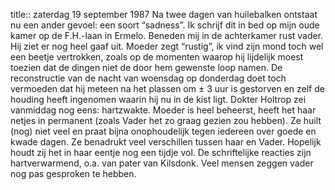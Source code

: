 title:: zaterdag 19 september 1987
Na twee dagen van huilebalken ontstaat nu een ander gevoel: een soort “sadness”. Ik schrijf dit in bed op mijn oude kamer op de F.H.-laan in Ermelo. Beneden mij in de achterkamer rust vader. Hij ziet er nog heel gaaf uit. Moeder zegt “rustig”, ik vind zijn mond toch wel een beetje vertrokken, zoals op de momenten waarop hij lijdelijk moest toezien dat de dingen niet de door hem gewenste loop namen. De reconstructie van de nacht van woensdag op donderdag doet toch vermoeden dat hij meteen na het plassen om ± 3 uur is gestorven en zelf de houding heeft ingenomen waarin hij nu in de kist ligt. Dokter Holtrop zei vanmiddag nog eens: hartzwakte.
Moeder is heel beheerst, heeft het haar netjes in permanent (zoals Vader het zo graag gezien zou hebben). Ze huilt (nog) niet veel en praat bijna onophoudelijk tegen iedereen over goede en kwade dagen. Ze benadrukt veel verschillen tussen haar en Vader. Hopelijk houdt zij het in haar eentje nog een tijdje vol. De schriftelijke reacties zijn hartverwarmend, o.a. van pater van Kilsdonk. Veel mensen zeggen vader nog pas gesproken te hebben.
